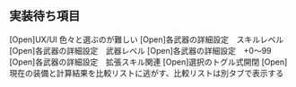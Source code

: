 
## 実装待ち項目

[Open]UX/UI 色々と選ぶのが難しい
[Open]各武器の詳細設定　スキルレベル
[Open]各武器の詳細設定　武器レベル
[Open]各武器の詳細設定　+0～99
[Open]各武器の詳細設定　拡張スキル関連
[Open]選択のトグル式開閉
[Open]現在の装備と計算結果を比較リストに逃がす、比較リストは別タブで表示する